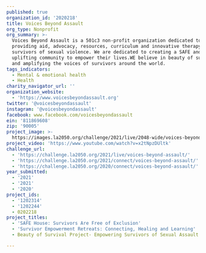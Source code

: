 ```yaml
---
published: true
organization_id: '2020218'
title: Voices Beyond Assault
org_type: Nonprofit
org_summary: >-
  Voices Beyond Assault is a 501c3 non-profit organization dedicated to
  providing aid, advocacy, resources, curriculum and innovative therapy to all
  survivors of sexual violence. We are dedicated to creating a SAFE and
  uplifting community to empower their lives.WE believe in beauty of survival
  and amplifying the voices of survivors around the world.
tags_indicators:
  - Mental & emotional health
  - Health
charity_navigator_url: ''
organization_website:
  - 'https://www.voicesbeyondassault.org'
twitter: '@voicesbeyondassault'
instagram: '@voicesbeyondassault'
facebook: www.facebook.com/voicesbeyondassault
ein: '811869608'
zip: '90005'
project_image: >-
  https://images.la2050.org/challenge/2021/live/2048-wide/voices-beyond-assault.jpg
project_video: 'https://www.youtube.com/watch?v=x2tNpzDUltk'
challenge_url:
  - 'https://challenge.la2050.org/2021/live/voices-beyond-assault/'
  - 'https://challenge.la2050.org/2021/connect/voices-beyond-assault/'
  - 'https://challenge.la2050.org/2020/connect/voices-beyond-assault/'
year_submitted:
  - '2021'
  - '2021'
  - '2020'
project_ids:
  - '1202314'
  - '1202244'
  - 0202218
project_titles:
  - 'SAFE House: Survivors Are Free of Exclusion'
  - 'Survivor Empowerment Retreats: Connecting, Healing and Learning'
  - Beauty of Survival Project- Empowering Survivors of Sexual Assault

---
```

